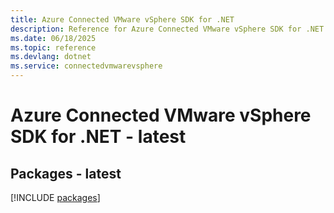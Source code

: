 ```yaml
---
title: Azure Connected VMware vSphere SDK for .NET
description: Reference for Azure Connected VMware vSphere SDK for .NET
ms.date: 06/18/2025
ms.topic: reference
ms.devlang: dotnet
ms.service: connectedvmwarevsphere
---
```

# Azure Connected VMware vSphere SDK for .NET - latest
## Packages - latest
[!INCLUDE [packages](connected-vmware-vsphere-index.md)]